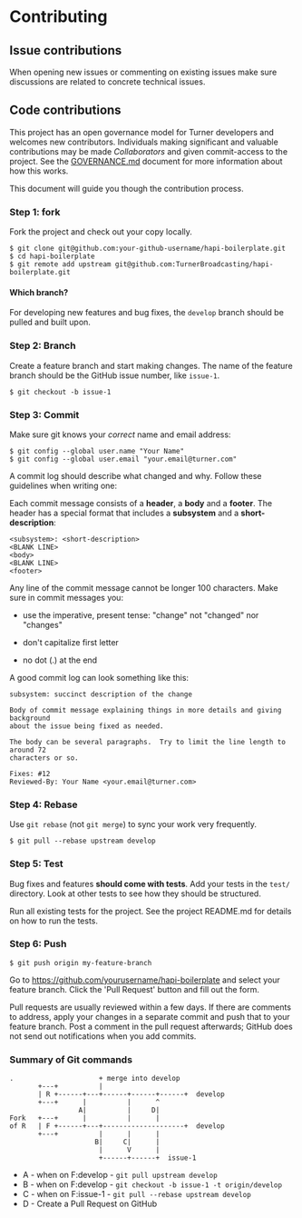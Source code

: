 # Contributing


## Issue contributions

When opening new issues or commenting on existing issues make sure discussions
are related to concrete technical issues.


## Code contributions

This project has an open governance model for Turner developers and welcomes new
contributors.  Individuals making significant and valuable contributions may be
made _Collaborators_ and given commit-access to the project.  See the
[GOVERNANCE.md](./GOVERNANCE.md) document for more information about how this
works.

This document will guide you though the contribution process.


### Step 1: fork

Fork the project and check out your copy locally.

```shell
$ git clone git@github.com:your-github-username/hapi-boilerplate.git
$ cd hapi-boilerplate
$ git remote add upstream git@github.com:TurnerBroadcasting/hapi-boilerplate.git
```


#### Which branch?

For developing new features and bug fixes, the `develop` branch should be pulled
and built upon.


### Step 2: Branch

Create a feature branch and start making changes.  The name of the feature
branch should be the GitHub issue number, like `issue-1`.

```shell
$ git checkout -b issue-1
```


### Step 3: Commit

Make sure git knows your _correct_ name and email address:

```shell
$ git config --global user.name "Your Name"
$ git config --global user.email "your.email@turner.com"
```

A commit log should describe what changed and why.  Follow these guidelines when
writing one:

Each commit message consists of a **header**, a **body** and a **footer**.  The
header has a special format that includes a **subsystem** and a
**short-description**:

```
<subsystem>: <short-description>
<BLANK LINE>
<body>
<BLANK LINE>
<footer>
```

Any line of the commit message cannot be longer 100 characters.  Make sure in
commit messages you:

- use the imperative, present tense: "change" not "changed" nor "changes"

- don't capitalize first letter

- no dot (.) at the end

A good commit log can look something like this:

```text
subsystem: succinct description of the change

Body of commit message explaining things in more details and giving background
about the issue being fixed as needed.

The body can be several paragraphs.  Try to limit the line length to around 72
characters or so.

Fixes: #12
Reviewed-By: Your Name <your.email@turner.com>
```


### Step 4: Rebase

Use `git rebase` (not `git merge`) to sync your work very frequently.

```shell
$ git pull --rebase upstream develop
```


### Step 5: Test

Bug fixes and features **should come with tests**.  Add your tests in the
`test/` directory.  Look at other tests to see how they should be structured.

Run all existing tests for the project.  See the project README.md for details
on how to run the tests.


### Step 6: Push

```shell
$ git push origin my-feature-branch
```

Go to https://github.com/yourusername/hapi-boilerplate and select your feature
branch.  Click the 'Pull Request' button and fill out the form.

Pull requests are usually reviewed within a few days.  If there are comments to
address, apply your changes in a separate commit and push that to your feature
branch.  Post a comment in the pull request afterwards; GitHub does not send out
notifications when you add commits.


### Summary of Git commands

```text
.                     + merge into develop
       +---+          |
       | R +------+---+------+------+------+  develop
       +---+      |          |      ^
                 A|          |     D|
Fork   +---+      |          |      |
of R   | F +------+---+--------------------+  develop
       +---+          |      |      |
                     B|     C|      |
                      |      V      |
                      +------+------+  issue-1
```

- A - when on F:develop - `git pull upstream develop`
- B - when on F:develop - `git checkout -b issue-1 -t origin/develop`
- C - when on F:issue-1 - `git pull --rebase upstream develop`
- D - Create a Pull Request on GitHub
